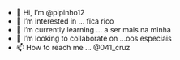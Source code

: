 - 👋 Hi, I’m @pipinho12
- 👀 I’m interested in ... fica rico
- 🌱 I’m currently learning ... a ser mais na minha 
- 💞️ I’m looking to collaborate on ...oos especiais
- 📫 How to reach me ... @041_cruz

<!---
pipinho12/pipinho12 is a ✨ special ✨ repository because its `README.md` (this file) appears on your GitHub profile.
You can click the Preview link to take a look at your changes.
--->
